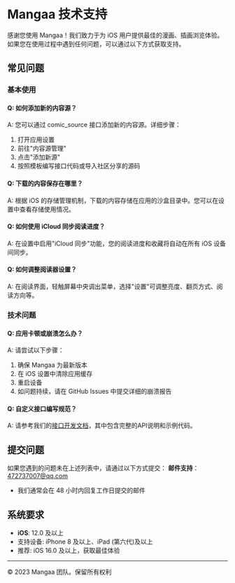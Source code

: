 # Mangaa 技术支持

感谢您使用 Mangaa！我们致力于为 iOS 用户提供最佳的漫画、插画浏览体验。如果您在使用过程中遇到任何问题，可以通过以下方式获取支持。

## 常见问题

### 基本使用

#### Q: 如何添加新的内容源？
A: 您可以通过 comic_source 接口添加新的内容源。详细步骤：
1. 打开应用设置
2. 前往"内容源管理"
3. 点击"添加新源"
4. 按照模板编写接口代码或导入社区分享的源码

#### Q: 下载的内容保存在哪里？
A: 根据 iOS 的存储管理机制，下载的内容存储在应用的沙盒目录中。您可以在设置中查看存储使用情况。

#### Q: 如何使用 iCloud 同步阅读进度？
A: 在设置中启用"iCloud 同步"功能，您的阅读进度和收藏将自动在所有 iOS 设备间同步。

#### Q: 如何调整阅读器设置？
A: 在阅读界面，轻触屏幕中央调出菜单，选择"设置"可调整亮度、翻页方式、阅读方向等。

### 技术问题

#### Q: 应用卡顿或崩溃怎么办？
A: 请尝试以下步骤：
1. 确保 Mangaa 为最新版本
2. 在 iOS 设置中清除应用缓存
3. 重启设备
4. 如问题持续，请在 GitHub Issues 中提交详细的崩溃报告

#### Q: 自定义接口编写规范？
A: 请参考我们的[接口开发文档](https://lovebaihai.github.io/comic-source/)，其中包含完整的API说明和示例代码。

## 提交问题
如果您遇到的问题未在上述列表中，请通过以下方式提交：
**邮件支持**：472737007@qq.com
   - 我们通常会在 48 小时内回复工作日提交的邮件

## 系统要求

- **iOS**: 12.0 及以上
- 支持设备: iPhone 8 及以上、iPad (第六代)及以上
- 推荐: iOS 16.0 及以上，获取最佳体验

---

© 2023 Mangaa 团队。保留所有权利
